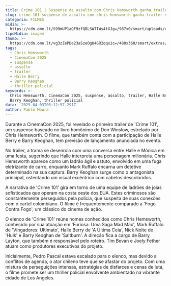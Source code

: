 ```yaml
---
title: Crime 101 | Suspense de assalto com Chris Hemsworth ganha trailer na CinemaCon
slug: crime-101-suspense-de-assalto-com-chris-hemsworth-ganha-trailer-na-cinemacon
categoria: FILMES
midia: >-
  https://cdn.ome.lt/S99mUP1aQF9zfQBLSWTIWs4tXJg=/987x0/smart/uploads/conteudo/fotos/chris-hemsworth.png
tipoMidia: imagem
thumb: >-
  https://cdn.ome.lt/vg3zZePDe23aSzeOgU4GR2qqx1c=/480x360/smart/extras/conteudos/chris-hemsworth.png
tags:
  - Chris Hemsworth
  - CinemaCon 2025
  - suspense
  - assalto
  - trailer
  - Halle Berry
  - Barry Keoghan
  - thriller policial
keywords: >-
  Chris Hemsworth, CinemaCon 2025, suspense, assalto, trailer, Halle Berry,
  Barry Keoghan, thriller policial
data: '2025-04-03T05:12:57.291Z'
author: Pablo Moura
---
```


Durante a CinemaCon 2025, foi revelado o primeiro trailer de 'Crime 101', um suspense baseado no livro homônimo de Don Winslow, estrelado por Chris Hemsworth. O filme, que também conta com a participação de Halle Berry e Barry Keoghan, tem previsão de lançamento anunciada no evento.

No trailer, a trama se desenrola com uma conversa entre Halle e Mônica em uma festa, sugerindo que Halle interpreta uma personagem milionária. Chris Hemsworth aparece como um ladrão ágil e astuto, envolvido em uma fuga eletrizante de carro, enquanto Mark Ruffalo encarna um detetive determinado na sua captura. Barry Keoghan surge como o antagonista principal, ostentando um visual excêntrico com cabelos descoloridos.

A narrativa de 'Crime 101' gira em torno de uma equipe de ladrões de joias sofisticados que operam na costa oeste dos EUA. Estes criminosos são constantemente perseguidos pela polícia, que suspeita de suas conexões com o cartel colombiano. O filme é frequentemente comparado a 'Fogo Contra Fogo', um clássico do cinema de ação.

O elenco de 'Crime 101' reúne nomes conhecidos como Chris Hemsworth, conhecido por sua atuação em 'Furiosa: Uma Saga Mad Max', Mark Ruffalo de 'Vingadores: Ultimato', Halle Berry de 'A Última Ceia', Nick Nolte de 'Hulk' e Barry Keoghan de 'Saltburn'. A direção fica a cargo de Barry Layton, que também é responsável pelo roteiro. Tim Bevan e Joely Fether atuam como produtores executivos do projeto.

Inicialmente, Pedro Pascal estava escalado para o elenco, mas devido a conflitos de agenda, o ator chileno teve que se afastar do projeto. Com uma mistura de perseguições intensas, estratégias de disfarces e cenas de luta, o filme promete ser um thriller policial envolvente ambientado na vibrante cidade de Los Angeles.
